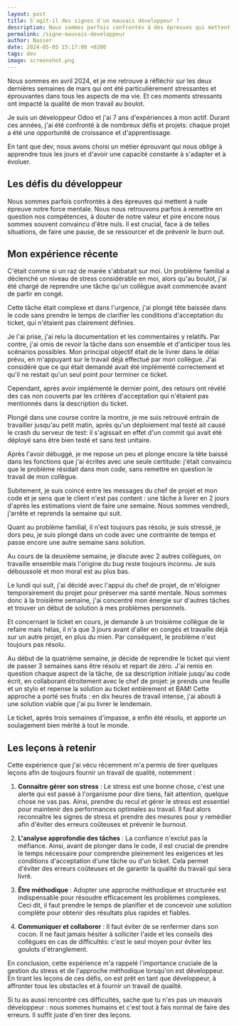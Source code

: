 ```yaml
---
layout: post
title: S'agit-il des signes d'un mauvais développeur ? 
description: Nous sommes parfois confrontés à des épreuves qui mettent à rude épreuve notre force mentale. Nous nous retrouvons parfois à remettre en question nos compétences
permalink: /signe-mauvais-developpeur
author: Nasser
date: 2024-05-05 15:17:00 +0200
tags: dev
image: screenshot.png
---
```


Nous sommes en avril 2024, et je me retrouve à réfléchir sur les deux dernières semaines de mars qui ont été particulièrement stressantes et éprouvantes dans tous les aspects de ma vie. Et ces moments stressants ont impacté la qualité de mon travail au boulot.

Je suis un développeur Odoo et j'ai 7 ans d'expériences à mon actif. Durant ces années, j'ai été confronté à de nombreux défis et projets: chaque projet a été une opportunité de croissance et d'apprentissage. 

En tant que dev, nous avons choisi un métier éprouvant qui nous oblige à apprendre tous les jours et d'avoir une capacité constante à s'adapter et à évoluer.

## Les défis du développeur

Nous sommes parfois confrontés à des épreuves qui mettent à rude épreuve notre force mentale. Nous nous retrouvons parfois à remettre en question nos compétences, à douter de notre valeur et pire encore nous sommes souvent convaincu d'être nuls. Il est crucial, face à de telles situations, de faire une pause, de se ressourcer et de prévenir le burn out.

## Mon expérience récente

C'était comme si un raz de marée s'abbatait sur moi. Un problème familial a déclenché un niveau de stress considérable en moi, alors qu'au boulot, j'ai été chargé de reprendre une tâche qu'un collègue avait commencée avant de partir en congé. 

Cette tâche était complexe et dans l'urgence, j'ai plongé tête baissée dans le code sans prendre le temps de clarifier les conditions d'acceptation du ticket, qui n'étaient pas clairement définies.

Je l'ai prise, j'ai relu la documentation et les commentaires y relatifs. Par contre, j'ai omis de revoir la tâche dans son ensemble et d'anticiper tous les scénarios possibles. Mon principal objectif était de le livrer dans le délai prévu, en m'appuyant sur le travail déjà effectué par mon collègue. J'ai considéré que ce qui était demandé avait été implémenté correctement et qu'il ne restait qu'un seul point pour terminer ce ticket.

Cependant, après avoir implémenté le dernier point, des retours ont révélé des cas non couverts par les critères d'acceptation qui n'étaient pas mentionnés dans la description du ticket.

Plongé dans une course contre la montre, je me suis retrouvé entrain de travailler jusqu'au petit matin, après qu'un déploiement mal testé ait causé le crash du serveur de test: il s'agissait en effet d'un commit qui avait été déployé sans être bien testé et sans test unitaire.

Après l'avoir débuggé, je me repose un peu et plonge encore la tête baissé dans les fonctions que j'ai écrites avec une seule certitude: j'était convaincu que le problème résidait dans mon code, sans remettre en question le travail de mon collègue. 

Subitement, je suis coincé entre les messages du chef de projet et mon code et je sens que le client n'est pas content : une tâche à livrer en 2 jours d'après les estimations vient de faire une semaine. Nous sommes vendredi, j'arrête et reprends la semaine qui suit. 

Quant au problème familial, il n'est toujours pas résolu, je suis stressé, je dors peu, je suis plongé dans un code avec une contrainte de temps et passe encore une autre semaine sans solution.

Au cours de la deuxième semaine, je discute avec 2 autres collègues, on travaille ensemble mais l'origine du bug reste toujours inconnu. Je suis déboussolé et mon moral est au plus bas.

Le lundi qui suit, j'ai décidé avec l'appui du chef de projet, de m'éloigner temporairement du projet pour préserver ma santé mentale. Nous sommes donc à la troisième semaine, j'ai concentré mon énergie sur d'autres tâches et trouver un début de solution à mes problèmes personnels.

Et concernant le ticket en cours, je demande à un troisième collègue de le refaire mais hélas, il n'a que 3 jours avant d'aller en congés et travaille déjà sur un autre projet, en plus du mien. Par conséquent, le problème n'est toujours pas résolu.

Au début de la quatrième semaine, je décide de reprendre le ticket qui vient de passer 3 semaines sans être résolu et repart de zéro. 
J'ai remis en question chaque aspect de la tâche, de sa description initiale jusqu'au code écrit, en collaborant étroitement avec le chef de projet: je prends une feuille et un stylo et repense la solution au ticket entièrement et BAM! Cette approche a porté ses fruits : en dix heures de travail intense, j'ai abouti à une solution viable que j'ai pu livrer le lendemain.

Le ticket, après trois semaines d'impasse, a enfin été résolu, et apporte un soulagement bien mérité à tout le monde.

## Les leçons à retenir

Cette expérience que j'ai vécu récemment m'a permis de tirer quelques leçons afin de toujours fournir un travail de qualité, notemment :

1. **Connaitre gérer son stress** : Le stress est une bonne chose, c'est une alerte qui est passé à l'organisme pour dire tiens, fait attention, quelque chose ne vas pas. Ainsi, prendre du recul et gérer le stress est essentiel pour maintenir des performances optimales au travail. Il faut alors reconnaître les signes de stress et prendre des mesures pour y remédier afin d'éviter des erreurs coûteuses et prévenir le burnout.

2. **L'analyse approfondie des tâches** : La confiance n'exclut pas la méfiance. Ainsi, avant de plonger dans le code, il est crucial de prendre le temps nécessaire pour comprendre pleinement les exigences et les conditions d'acceptation d'une tâche ou d'un ticket. Cela permet d'éviter des erreurs coûteuses et de garantir la qualité du travail qui sera livré.

3. **Être méthodique** : Adopter une approche méthodique et structurée est indispensable pour résoudre efficacement les problèmes complexes. Ceci dit, il faut prendre le temps de planifier et de concevoir une solution complète pour obtenir des résultats plus rapides et fiables.

4. **Communiquer et collaborer** : Il faut éviter de se renfermer dans son cocon. Il ne faut jamais hésiter à solliciter l'aide et les conseils des collègues en cas de difficultés: c'est le seul moyen pour éviter les goulots d'étranglement.

En conclusion, cette expérience m'a rappelé l'importance cruciale de la gestion du stress et de l'approche méthodique lorsqu'on est développeur. En tirant les leçons de ces défis, on est prêt en tant que développeur, à affronter tous les obstacles et à fournir un travail de qualité.

Si tu as aussi rencontré ces difficultés, sache que tu n'es pas un mauvais développeur : nous sommes humains et c'est tout à fais normal de faire des erreurs. Il suffit juste d'en tirer des leçons.

